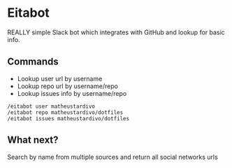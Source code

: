 # Eitabot

REALLY simple Slack bot which integrates with GitHub and lookup for basic info.

## Commands

* Lookup user url by username
* Lookup repo url by username/repo
* Lookup issues info by username/repo

```
/eitabot user matheustardivo
/eitabot repo matheustardivo/dotfiles
/eitabot issues matheustardivo/dotfiles
```

## What next?

Search by name from multiple sources and return all social networks urls
